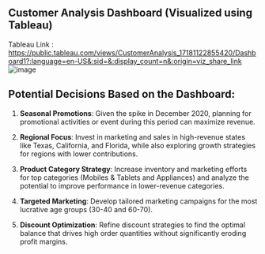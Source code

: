 ## Customer Analysis Dashboard (Visualized using Tableau)
Tableau Link : https://public.tableau.com/views/CustomerAnalysis_17181122855420/Dashboard1?:language=en-US&:sid=&:display_count=n&:origin=viz_share_link
![image](https://github.com/MatthewEvansH/Customer-Analysis/assets/85978388/89482a4a-a3cb-4f79-8564-4239e08fcd8c)

## Potential Decisions Based on the Dashboard:
1. **Seasonal Promotions**: 
   Given the spike in December 2020, planning for promotional activities or event during this period can maximize revenue.

2. **Regional Focus**: 
   Invest in marketing and sales in high-revenue states like Texas, California, and Florida, while also exploring growth strategies for regions with lower contributions.

3. **Product Category Strategy**: 
   Increase inventory and marketing efforts for top categories (Mobiles & Tablets and Appliances) and analyze the potential to improve performance in lower-revenue categories.

4. **Targeted Marketing**: 
   Develop tailored marketing campaigns for the most lucrative age groups (30-40 and 60-70).

5. **Discount Optimization**: 
   Refine discount strategies to find the optimal balance that drives high order quantities without significantly eroding profit margins.

